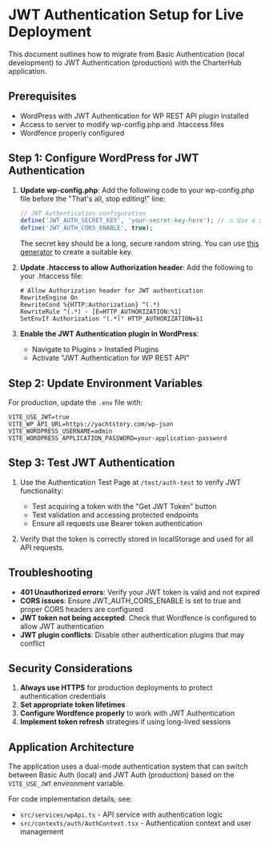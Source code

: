 # JWT Authentication Setup for Live Deployment

This document outlines how to migrate from Basic Authentication (local development) to JWT Authentication (production) with the CharterHub application.

## Prerequisites

- WordPress with JWT Authentication for WP REST API plugin installed
- Access to server to modify wp-config.php and .htaccess files
- Wordfence properly configured

## Step 1: Configure WordPress for JWT Authentication

1. **Update wp-config.php**:
   Add the following code to your wp-config.php file before the "That's all, stop editing!" line:

   ```php
   // JWT Authentication configuration
   define('JWT_AUTH_SECRET_KEY', 'your-secret-key-here'); // ⚠️ Use a strong, unique secret key
   define('JWT_AUTH_CORS_ENABLE', true);
   ```

   The secret key should be a long, secure random string. You can use [this generator](https://api.wordpress.org/secret-key/1.1/salt/) to create a suitable key.

2. **Update .htaccess to allow Authorization header**:
   Add the following to your .htaccess file:

   ```
   # Allow Authorization header for JWT authentication
   RewriteEngine On
   RewriteCond %{HTTP:Authorization} ^(.*)
   RewriteRule ^(.*) - [E=HTTP_AUTHORIZATION:%1]
   SetEnvIf Authorization "(.*)" HTTP_AUTHORIZATION=$1
   ```

3. **Enable the JWT Authentication plugin in WordPress**:
   - Navigate to Plugins > Installed Plugins
   - Activate "JWT Authentication for WP REST API"

## Step 2: Update Environment Variables

For production, update the `.env` file with:

```
VITE_USE_JWT=true
VITE_WP_API_URL=https://yachtstory.com/wp-json
VITE_WORDPRESS_USERNAME=admin
VITE_WORDPRESS_APPLICATION_PASSWORD=your-application-password
```

## Step 3: Test JWT Authentication

1. Use the Authentication Test Page at `/test/auth-test` to verify JWT functionality:
   - Test acquiring a token with the "Get JWT Token" button
   - Test validation and accessing protected endpoints
   - Ensure all requests use Bearer token authentication

2. Verify that the token is correctly stored in localStorage and used for all API requests.

## Troubleshooting

- **401 Unauthorized errors**: Verify your JWT token is valid and not expired
- **CORS issues**: Ensure JWT_AUTH_CORS_ENABLE is set to true and proper CORS headers are configured
- **JWT token not being accepted**: Check that Wordfence is configured to allow JWT authentication
- **JWT plugin conflicts**: Disable other authentication plugins that may conflict

## Security Considerations

1. **Always use HTTPS** for production deployments to protect authentication credentials
2. **Set appropriate token lifetimes**
3. **Configure Wordfence properly** to work with JWT Authentication
4. **Implement token refresh** strategies if using long-lived sessions

## Application Architecture

The application uses a dual-mode authentication system that can switch between Basic Auth (local) and JWT Auth (production) based on the `VITE_USE_JWT` environment variable.

For code implementation details, see:
- `src/services/wpApi.ts` - API service with authentication logic
- `src/contexts/auth/AuthContext.tsx` - Authentication context and user management 